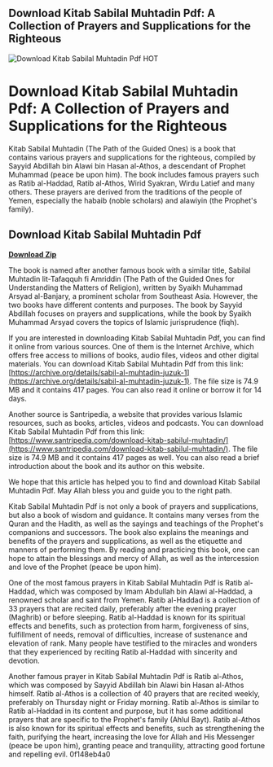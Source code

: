 ## Download Kitab Sabilal Muhtadin Pdf: A Collection of Prayers and Supplications for the Righteous

 
![Download Kitab Sabilal Muhtadin Pdf __HOT__](https://simona.am/wp-content/uploads/2018/01/93_.jpg)

 
# Download Kitab Sabilal Muhtadin Pdf: A Collection of Prayers and Supplications for the Righteous
 
Kitab Sabilal Muhtadin (The Path of the Guided Ones) is a book that contains various prayers and supplications for the righteous, compiled by Sayyid Abdillah bin Alawi bin Hasan al-Athos, a descendant of Prophet Muhammad (peace be upon him). The book includes famous prayers such as Ratib al-Haddad, Ratib al-Athos, Wirid Syakran, Wirdu Latief and many others. These prayers are derived from the traditions of the people of Yemen, especially the habaib (noble scholars) and alawiyin (the Prophet's family).
 
## Download Kitab Sabilal Muhtadin Pdf


[**Download Zip**](https://www.google.com/url?q=https%3A%2F%2Furluss.com%2F2tK9Fy&sa=D&sntz=1&usg=AOvVaw0b4vfHGclTfsf0IbAbv12N)

 
The book is named after another famous book with a similar title, Sabilal Muhtadin lit-Tafaqquh fi Amriddin (The Path of the Guided Ones for Understanding the Matters of Religion), written by Syaikh Muhammad Arsyad al-Banjary, a prominent scholar from Southeast Asia. However, the two books have different contents and purposes. The book by Sayyid Abdillah focuses on prayers and supplications, while the book by Syaikh Muhammad Arsyad covers the topics of Islamic jurisprudence (fiqh).
 
If you are interested in downloading Kitab Sabilal Muhtadin Pdf, you can find it online from various sources. One of them is the Internet Archive, which offers free access to millions of books, audio files, videos and other digital materials. You can download Kitab Sabilal Muhtadin Pdf from this link: [https://archive.org/details/sabil-al-muhtadin-juzuk-1](https://archive.org/details/sabil-al-muhtadin-juzuk-1). The file size is 74.9 MB and it contains 417 pages. You can also read it online or borrow it for 14 days.
 
Another source is Santripedia, a website that provides various Islamic resources, such as books, articles, videos and podcasts. You can download Kitab Sabilal Muhtadin Pdf from this link: [https://www.santripedia.com/download-kitab-sabilul-muhtadin/](https://www.santripedia.com/download-kitab-sabilul-muhtadin/). The file size is 74.9 MB and it contains 417 pages as well. You can also read a brief introduction about the book and its author on this website.
 
We hope that this article has helped you to find and download Kitab Sabilal Muhtadin Pdf. May Allah bless you and guide you to the right path.
  
Kitab Sabilal Muhtadin Pdf is not only a book of prayers and supplications, but also a book of wisdom and guidance. It contains many verses from the Quran and the Hadith, as well as the sayings and teachings of the Prophet's companions and successors. The book also explains the meanings and benefits of the prayers and supplications, as well as the etiquette and manners of performing them. By reading and practicing this book, one can hope to attain the blessings and mercy of Allah, as well as the intercession and love of the Prophet (peace be upon him).
 
One of the most famous prayers in Kitab Sabilal Muhtadin Pdf is Ratib al-Haddad, which was composed by Imam Abdullah bin Alawi al-Haddad, a renowned scholar and saint from Yemen. Ratib al-Haddad is a collection of 33 prayers that are recited daily, preferably after the evening prayer (Maghrib) or before sleeping. Ratib al-Haddad is known for its spiritual effects and benefits, such as protection from harm, forgiveness of sins, fulfillment of needs, removal of difficulties, increase of sustenance and elevation of rank. Many people have testified to the miracles and wonders that they experienced by reciting Ratib al-Haddad with sincerity and devotion.
 
Another famous prayer in Kitab Sabilal Muhtadin Pdf is Ratib al-Athos, which was composed by Sayyid Abdillah bin Alawi bin Hasan al-Athos himself. Ratib al-Athos is a collection of 40 prayers that are recited weekly, preferably on Thursday night or Friday morning. Ratib al-Athos is similar to Ratib al-Haddad in its content and purpose, but it has some additional prayers that are specific to the Prophet's family (Ahlul Bayt). Ratib al-Athos is also known for its spiritual effects and benefits, such as strengthening the faith, purifying the heart, increasing the love for Allah and His Messenger (peace be upon him), granting peace and tranquility, attracting good fortune and repelling evil.
 0f148eb4a0
